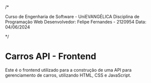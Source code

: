 /*

Curso de Engenharia de Software - UniEVANGÉLICA
Disciplina de Programação Web
Desenvolvedor: Felipe Fernandes - 2120954
Data: 04/06/2024 

*/

# Carros API - Frontend

Este é o frontend utilizado para a construção de uma API para gerenciamento de carros, utilizando HTML, CSS e JavaScript.


